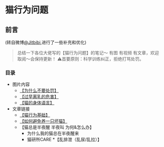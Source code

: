 # 猫行为问题
## 前言
(转自微博[@Jitbibi](https://weibo.com/1912422243/I6Rrbdtf0),进行了一些补充和优化)
> 总结一下各位大佬写的【猫行为问题】的笔记～
> 有图 有视频 有文章，欢迎取阅～会保持更新！
> ⚠️首要原则：科学训练纠正，拒绝打骂处罚。
### 目录
- 图片内容
	* [【为什么不要处罚】](https://github.com/GinirohikoCha/CatProblems/blob/master/%E7%8C%AB%E7%9A%84%E8%A1%8C%E4%B8%BA%E9%97%AE%E9%A2%98/%E3%80%90%E4%B8%BA%E4%BB%80%E4%B9%88%E4%B8%8D%E8%A6%81%E5%A4%84%E7%BD%9A%E3%80%91.jpg)
	* [【过早离乳的危害】](https://github.com/GinirohikoCha/CatProblems/blob/master/%E7%8C%AB%E7%9A%84%E8%A1%8C%E4%B8%BA%E9%97%AE%E9%A2%98/%E3%80%90%E8%BF%87%E6%97%A9%E7%A6%BB%E4%B9%B3%E7%9A%84%E5%8D%B1%E5%AE%B3%E3%80%91.jpg)
	* [【猫的身体语言】](https://github.com/GinirohikoCha/CatProblems/blob/master/%E7%8C%AB%E7%9A%84%E8%A1%8C%E4%B8%BA%E9%97%AE%E9%A2%98/%E3%80%90%E7%8C%AB%E7%9A%84%E8%BA%AB%E4%BD%93%E8%AF%AD%E8%A8%80%E3%80%91.jpg)
- 文章链接
	* [【猫行为基础】](https://github.com/GinirohikoCha/CatProblems/blob/develop/%E7%8C%AB%E7%9A%84%E8%A1%8C%E4%B8%BA%E9%97%AE%E9%A2%98/%E7%8C%AB%E8%A1%8C%E4%B8%BA%E5%9F%BA%E7%A1%80.md)
	* [【如何避免养一只坏猫】](https://github.com/GinirohikoCha/CatProblems/blob/develop/%E7%8C%AB%E7%9A%84%E8%A1%8C%E4%B8%BA%E9%97%AE%E9%A2%98/%E5%A6%82%E4%BD%95%E9%81%BF%E5%85%8D%E5%85%BB%E4%B8%80%E5%8F%AA%E5%9D%8F%E7%8C%AB.md)
	* 【猫总是半夜醒 半夜叫 为何&怎么办】
		+ 为什么我的猫总在半夜醒来
		+ 猫研所CARE
	*【乱排泄（乱尿/乱拉）】